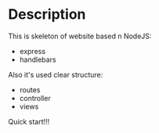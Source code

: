 # Description

This is skeleton of website based n NodeJS:
* express
* handlebars


Also it's used clear structure:
* routes
* controller
* views

Quick start!!!